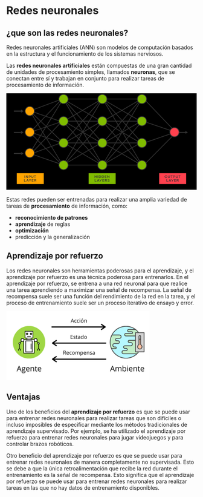 # Redes neuronales

## ¿que son las redes neuronales?

Redes neuronales artificiales (ANN) son modelos de computación basados en la estructura y el funcionamiento de los sistemas nerviosos.

Las **redes neuronales artificiales** están compuestas de una gran cantidad de unidades de procesamiento simples, llamados **neuronas**, que se conectan entre sí y trabajan en conjunto para realizar tareas de procesamiento de información.

![](2022-12-20-11-58-27.png)

Estas redes pueden ser entrenadas para realizar una amplia variedad de tareas de **procesamiento** de información, como:

- **reconocimiento de patrones**
- **aprendizaje** de reglas
- **optimización**
- predicción y la generalización

## Aprendizaje por refuerzo

Los redes neuronales son herramientas poderosas para el aprendizaje, y el aprendizaje por refuerzo es una técnica poderosa para entrenarlos. En el aprendizaje por refuerzo, se entrena a una red neuronal para que realice una tarea aprendiendo a maximizar una señal de recompensa. La señal de recompensa suele ser una función del rendimiento de la red en la tarea, y el proceso de entrenamiento suele ser un proceso iterativo de ensayo y error.

![](2022-12-20-12-04-03.png)

## Ventajas

Uno de los beneficios del **aprendizaje por refuerzo** es que se puede usar para entrenar redes neuronales para realizar tareas que son difíciles o incluso imposibles de especificar mediante los métodos tradicionales de aprendizaje supervisado. Por ejemplo, se ha utilizado el aprendizaje por refuerzo  para entrenar redes neuronales para jugar videojuegos y para controlar brazos robóticos.

Otro beneficio del aprendizaje por refuerzo es que se puede usar para entrenar redes neuronales de manera completamente no supervisada. Esto se debe a que la única retroalimentación que recibe la red durante el entrenamiento es la señal de recompensa. Esto significa que el aprendizaje por refuerzo se puede usar para entrenar redes neuronales para realizar tareas en las que no hay datos de entrenamiento disponibles.